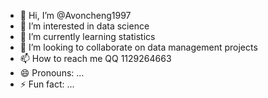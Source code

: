 - 👋 Hi, I’m @Avoncheng1997
- 👀 I’m interested in data science
- 🌱 I’m currently learning statistics
- 💞️ I’m looking to collaborate on data management projects
- 📫 How to reach me QQ 1129264663
- 😄 Pronouns: ...
- ⚡ Fun fact: ...

<!---
Avoncheng1997/Avoncheng1997 is a ✨ special ✨ repository because its `README.md` (this file) appears on your GitHub profile.
You can click the Preview link to take a look at your changes.
--->

